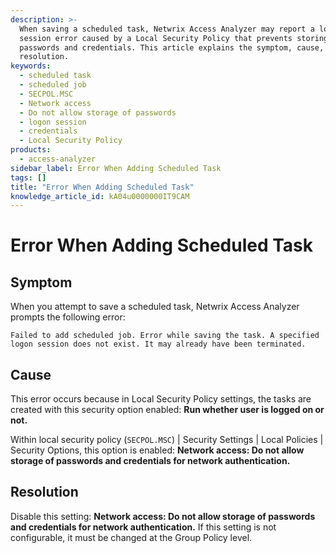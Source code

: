 ```yaml
---
description: >-
  When saving a scheduled task, Netwrix Access Analyzer may report a logon
  session error caused by a Local Security Policy that prevents storing
  passwords and credentials. This article explains the symptom, cause, and
  resolution.
keywords:
  - scheduled task
  - scheduled job
  - SECPOL.MSC
  - Network access
  - Do not allow storage of passwords
  - logon session
  - credentials
  - Local Security Policy
products:
  - access-analyzer
sidebar_label: Error When Adding Scheduled Task
tags: []
title: "Error When Adding Scheduled Task"
knowledge_article_id: kA04u0000000IT9CAM
---
```


# Error When Adding Scheduled Task

## Symptom

When you attempt to save a scheduled task, Netwrix Access Analyzer prompts the following error:

```
Failed to add scheduled job. Error while saving the task. A specified logon session does not exist. It may already have been terminated.
```

## Cause

This error occurs because in Local Security Policy settings, the tasks are created with this security option enabled: **Run whether user is logged on or not.**

Within local security policy (`SECPOL.MSC`) | Security Settings | Local Policies | Security Options, this option is enabled: **Network access: Do not allow storage of passwords and credentials for network authentication.**

## Resolution

Disable this setting: **Network access: Do not allow storage of passwords and credentials for network authentication.** If this setting is not configurable, it must be changed at the Group Policy level.
